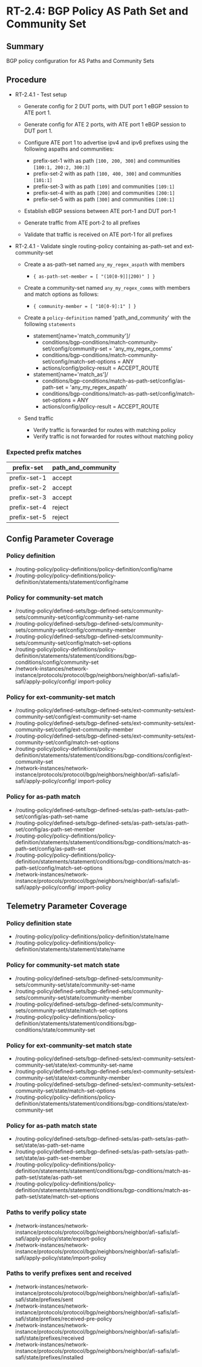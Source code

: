 # RT-2.4: BGP Policy AS Path Set and Community Set

## Summary

BGP policy configuration for AS Paths and Community Sets

## Procedure

* RT-2.4.1 - Test setup
  * Generate config for 2 DUT ports, with DUT port 1 eBGP session to ATE port 1.

  * Generate config for ATE 2 ports, with ATE port 1 eBGP session to DUT port 1.

  * Configure ATE port 1 to advertise ipv4 and ipv6 prefixes using the following aspaths and communities:
    * prefix-set-1 with as path `[100, 200, 300]` and communities `[100:1, 200:2, 300:3]`
    * prefix-set-2 with as path `[100, 400, 300]` and communities `[101:1]`
    * prefix-set-3 with as path `[109]` and communities `[109:1]`
    * prefix-set-4 with as path `[200]` and communities `[200:1]`
    * prefix-set-5 with as path `[300]` and communities `[100:1]`

  * Establish eBGP sessions between ATE port-1 and DUT port-1
  * Generate traffic from ATE port-2 to all prefixes
  * Validate that traffic is received on ATE port-1 for all prefixes

* RT-2.4.1 - Validate single routing-policy containing as-path-set and ext-community-set

  * Create a as-path-set named `any_my_regex_aspath` with members
    * `{ as-path-set-member = [ "(10[0-9]]|200)" ] }`
  * Create a community-set named `any_my_regex_comms` with members and match options as follows:
    * `{ community-member = [ "10[0-9]:1" ] }`

  * Create a `policy-definition` named 'path_and_community' with the following `statements`
    * statement[name='match_community']/
      * conditions/bgp-conditions/match-community-set/config/community-set = 'any_my_regex_comms'
      * conditions/bgp-conditions/match-community-set/config/match-set-options = ANY
      * actions/config/policy-result = ACCEPT_ROUTE
    * statement[name='match_as']/
      * conditions/bgp-conditions/match-as-path-set/config/as-path-set = 'any_my_regex_aspath'
      * conditions/bgp-conditions/match-as-path-set/config/match-set-options = ANY
      * actions/config/policy-result = ACCEPT_ROUTE

  * Send traffic
    * Verify traffic is forwarded for routes with matching policy
    * Verify traffic is not forwarded for routes without matching policy

### Expected prefix matches

| prefix-set   | path_and_community |
| ------------ | ------------------ |
| prefix-set-1 | accept             |
| prefix-set-2 | accept             |
| prefix-set-3 | accept             |
| prefix-set-4 | reject             |
| prefix-set-5 | reject             |

## Config Parameter Coverage

### Policy definition

* /routing-policy/policy-definitions/policy-definition/config/name
* /routing-policy/policy-definitions/policy-definition/statements/statement/config/name

### Policy for community-set match

* /routing-policy/defined-sets/bgp-defined-sets/community-sets/community-set/config/community-set-name
* /routing-policy/defined-sets/bgp-defined-sets/community-sets/community-set/config/community-member
* /routing-policy/defined-sets/bgp-defined-sets/community-sets/community-set/config/match-set-options
* /routing-policy/policy-definitions/policy-definition/statements/statement/conditions/bgp-conditions/config/community-set
* /network-instances/network-instance/protocols/protocol/bgp/neighbors/neighbor/afi-safis/afi-safi/apply-policy/config/
import-policy

### Policy for ext-community-set match

* /routing-policy/defined-sets/bgp-defined-sets/ext-community-sets/ext-community-set/config/ext-community-set-name
* /routing-policy/defined-sets/bgp-defined-sets/ext-community-sets/ext-community-set/config/ext-community-member
* /routing-policy/defined-sets/bgp-defined-sets/ext-community-sets/ext-community-set/config/match-set-options
* /routing-policy/policy-definitions/policy-definition/statements/statement/conditions/bgp-conditions/config/ext-community-set
* /network-instances/network-instance/protocols/protocol/bgp/neighbors/neighbor/afi-safis/afi-safi/apply-policy/config/
import-policy

### Policy for as-path match

* /routing-policy/defined-sets/bgp-defined-sets/as-path-sets/as-path-set/config/as-path-set-name
* /routing-policy/defined-sets/bgp-defined-sets/as-path-sets/as-path-set/config/as-path-set-member
* /routing-policy/policy-definitions/policy-definition/statements/statement/conditions/bgp-conditions/match-as-path-set/config/as-path-set
* /routing-policy/policy-definitions/policy-definition/statements/statement/conditions/bgp-conditions/match-as-path-set/config/match-set-options
* /network-instances/network-instance/protocols/protocol/bgp/neighbors/neighbor/afi-safis/afi-safi/apply-policy/config/
import-policy

## Telemetry Parameter Coverage

### Policy definition state

* /routing-policy/policy-definitions/policy-definition/state/name
* /routing-policy/policy-definitions/policy-definition/statements/statement/state/name

### Policy for community-set match state

* /routing-policy/defined-sets/bgp-defined-sets/community-sets/community-set/state/community-set-name
* /routing-policy/defined-sets/bgp-defined-sets/community-sets/community-set/state/community-member
* /routing-policy/defined-sets/bgp-defined-sets/community-sets/community-set/state/match-set-options
* /routing-policy/policy-definitions/policy-definition/statements/statement/conditions/bgp-conditions/state/community-set

### Policy for ext-community-set match state

* /routing-policy/defined-sets/bgp-defined-sets/ext-community-sets/ext-community-set/state/ext-community-set-name
* /routing-policy/defined-sets/bgp-defined-sets/ext-community-sets/ext-community-set/state/ext-community-member
* /routing-policy/defined-sets/bgp-defined-sets/ext-community-sets/ext-community-set/state/match-set-options
* /routing-policy/policy-definitions/policy-definition/statements/statement/conditions/bgp-conditions/state/ext-community-set

### Policy for as-path match state

* /routing-policy/defined-sets/bgp-defined-sets/as-path-sets/as-path-set/state/as-path-set-name
* /routing-policy/defined-sets/bgp-defined-sets/as-path-sets/as-path-set/state/as-path-set-member
* /routing-policy/policy-definitions/policy-definition/statements/statement/conditions/bgp-conditions/match-as-path-set/state/as-path-set
* /routing-policy/policy-definitions/policy-definition/statements/statement/conditions/bgp-conditions/match-as-path-set/state/match-set-options

### Paths to verify policy state

* /network-instances/network-instance/protocols/protocol/bgp/neighbors/neighbor/afi-safis/afi-safi/apply-policy/state/export-policy
* /network-instances/network-instance/protocols/protocol/bgp/neighbors/neighbor/afi-safis/afi-safi/apply-policy/state/import-policy

### Paths to verify prefixes sent and received

* /network-instances/network-instance/protocols/protocol/bgp/neighbors/neighbor/afi-safis/afi-safi/state/prefixes/sent
* /network-instances/network-instance/protocols/protocol/bgp/neighbors/neighbor/afi-safis/afi-safi/state/prefixes/received-pre-policy
* /network-instances/network-instance/protocols/protocol/bgp/neighbors/neighbor/afi-safis/afi-safi/state/prefixes/received
* /network-instances/network-instance/protocols/protocol/bgp/neighbors/neighbor/afi-safis/afi-safi/state/prefixes/installed
